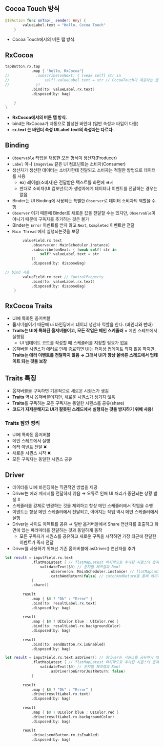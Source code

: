## **Cocoa Touch 방식**

```swift
@IBAction func onTap(_ sender: Any) {
        valueLabel.text = "Hello, Cocoa Touch"
    }
```

- Cocoa Touch에서의 버튼 탭 방식.

## RxCocoa

```swift
tapButton.rx.tap
            .map { "hello, RxCocoa"}
//            .subscribe(onNext: { [weak self] str in
//                self?.valueLabel.text = str // CocoaTouch가 제공하는 옵셔널 스트링 형식
//            })
            .bind(to: valueLabel.rx.text) 
            .disposed(by: bag)
        
    }
}
```

- **RxCocoa에서의 버튼 탭 방식.**
- bind는 RxCocoa가 자동으로 합성한 바인더 (일반 속성과 타입이 다름)
- **rx.text 는 바인더 속성 UILabel.text의 속성과는 다르다.**

## Binding

- `Observable` 타입을 채용한 모든 형식이 생산자(Producer)
- `Label` 이나 `ImageView` 같은 UI 컴포넌트는 소비자(Consumer)
- 생산자가 생산한 데이터는 소비자한테 전달되고 소비자는 적절한 방법으로 데이터를 사용
    - ex) 레이블(소비자)은 전달받은 텍스트를 화면에 표시
    - 반대로 소비자(UI 컴포넌트)가 생성자에게 데이터나 이벤트를 전달하는 경우는 없음
- Binder는 UI Binding에 사용되는 특별한 `Observer`로 데이터 소비자의 역할을 수행
- `Observer` 이기 때문에 Binder로 새로운 값을 전달할 수는 있지만, `Observable`이 아니기 때문에 구독자를 추가하는 것은 불가
- Binder는 `Error` 이벤트를 받지 않고 `Next`, `Completed` 이벤트만 전달
- `Main Thread` 에서 실행되는것을 보장

```swift
        valueField.rx.text
            .observe(on: MainScheduler.instance)
            .subscribe(onNext: { [weak self] str in
                self?.valueLabel.text = str
            })
            .disposed(by: disposeBag)
        
// bind 사용
        valueField.rx.text // ControlProperty
            .bind(to: valueLabel.rx.text)
            .disposed(by: disposeBag)
    }
```

## RxCocoa Traits

- UI에 특화된 옵저버블
- 옵저버블이기 때문에 ui 바인딩에서 데이터 생산자 역할을 한다. (바인더와 반대)
- **Traits는 UI에 특화된 옵저버블이고, 모든 작업은 메인 스케줄러** = 메인 스레드에서 실행됨
    - UI 업데이트 코드를 작성할 때 스케줄러를 지정할 필요가 없음
- 옵저버블 시퀀스가 에러로 인해 종료되면 UI는 더이상 업데이트 되지 않음 하지만, **Traits는 에러 이벤트를 전달하지 않음 → 그래서 UI가 항상 올바른 스레드에서 업데이트 되는 것을 보장**

## Traits 특징

- 옵저버블을 구독하면 기본적으로 새로운 시퀀스가 생김
- **Traits** 역시 옵저버블이지만, 새로운 시퀀스가 생기지 않음
- **Traits**를 구독하는 모든 구독자는 동일한 시퀀스를 공유(share)
- **코드가 지저분해지고 UI가 잘못된 스레드에서 실행되는 것을 방지하기 위해 사용!**

### Traits 잠깐 정리

- UI에 특화된 옵저버블
- 메인 스레드에서 실행
- 에러 이벤트 전달 ❌
- 새로운 시퀀스 시작 ❌
- 모든 구독자는 동일한 시퀀스 공유

## Driver

- 데이터를 UI에 바인딩하는 직관적인 방법을 제공
- Driver는 에러 메시지를 전달하지 않음 → 오류로 인해 UI 처리가 중단되는 상황 발생 X
- 스케줄러를 강제로 변경하는 것을 제외하고 항상 메인 스케줄러에서 작업을 수행
- 이벤트는 항상 메인 스케줄러에서 전달되고, 이어지는 작업 역시 메인 스케줄러에서 실행
- Driver는 사이드 이펙트를 공유 → 일반 옵저버블에서 Share 연산자를 호출하고 화면에 있는 파라미터를 전달하는 것과 동일하게 동작
    - 모든 구독자가 시퀀스를 공유하고 새로운 구독을 시작하면 가장 최근에 전달한 이벤트가 즉시 전달
- Driver를 사용하기 위해선 기존 옵저버블에 asDriver() 연산자를 추가

```swift
let result = inputField.rx.text
            .flatMapLatest { // flatMapLatest 마지막으로 추가된 시퀀스의 옵저버블을 넘겨줌
                validateText($0) // 문자열 체크결과 Bool
                    .observe(on: MainScheduler.instance) // flatMapLastest의 inner 옵저버블이 백그라운드에서 동작할때를 대비해서 메인스케쥴러에서 동작 하도록 강제
                    .catchAndReturn(false) // catchAndReturn을 통해 에러가 발생하면 false 리턴
            }
            .share()
        
        result
            .map { $0 ? "Ok" : "Error" }
            .bind(to: resultLabel.rx.text)
            .disposed(by: bag)
        
        result
            .map { $0 ? UIColor.blue : UIColor.red }
            .bind(to: resultLabel.rx.backgroundColor)
            .disposed(by: bag)
        
        result
            .bind(to: sendButton.rx.isEnabled)
            .disposed(by: bag)
```

```swift
let result = inputField.rx.text.asDriver() // driver는 시퀀스를 공유하기 때문에 share() 필요 없음
            .flatMapLatest { // flatMapLatest 마지막으로 추가된 시퀀스의 옵저버블을 넘겨줌
                validateText($0) // 문자열 체크결과 Bool
                    .asDriver(onErrorJustReturn: false)
            }
        
        result
            .map { $0 ? "Ok" : "Error" }
            .drive(resultLabel.rx.text)
            .disposed(by: bag)
        
        result
            .map { $0 ? UIColor.blue : UIColor.red }
            .drive(resultLabel.rx.backgroundColor)
            .disposed(by: bag)
        
        result
            .drive(sendButton.rx.isEnabled)
            .disposed(by: bag)
```